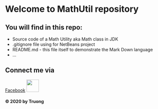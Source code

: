 # Welcome to MathUtil repository

## You will find in this repo:
* Source code of a Math Utility aka Math class in JDK
* .gitignore file using for NetBeans project
* README.md - this file itself to demonstrate the Mark Down language
* ...

## Connect me via
[Facebook](https://facebook.com/Truong.3423)
<img src="https://media.giphy.com/media/vFKqnCdLPNOKc/giphy.gif" width="40" height="40" />
#### © 2020 by Truong
